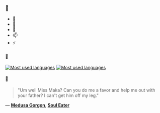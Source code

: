 ### 👋

- 🔭
- 🌱
- 💬
- 📫
- ⚡

#### 🧏

[![Most used languages](https://github-readme-stats-aynah.vercel.app/api/top-langs/?username=aynh&theme=solarized-dark&langs_count=6&layout=compact&hide_title=true)](https://github.com/anuraghazra/github-readme-stats#gh-dark-mode-only)
[![Most used languages](https://github-readme-stats-aynah.vercel.app/api/top-langs/?username=aynh&theme=solarized-light&langs_count=6&layout=compact&hide_title=true)](https://github.com/anuraghazra/github-readme-stats#gh-light-mode-only)

#### 💬

> "Um well Miss Maka? Can you do me a favor and help me out with your father? I can't get him off my leg."

&mdash; [**Medusa Gorgon**](https://myanimelist.net/character.php?q=Medusa%20Gorgon&cat=character), [**Soul Eater**](https://myanimelist.net/search/all?q=Soul%20Eater&cat=all)
